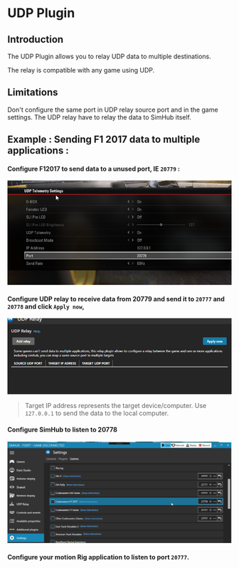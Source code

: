 ﻿# UDP Plugin

## Introduction

The UDP Plugin allows you to relay UDP data to multiple destinations. 

The relay is compatible with any game using UDP.

## Limitations

Don't configure the same port in UDP relay source port and in the game settings. The UDP relay have to relay the data to SimHub itself.

## Example : Sending F1 2017 data to multiple applications :

#### Configure F12017 to send data to a unused port, IE `20779` :

![](Images/UDPRelay_F12017Settings.png)

#### Configure UDP relay to receive data from 20779 and send it to `20777` and `20778` and click `Apply now`,

![](Images/UDPPlugin_ConfigurationExemple.gif)

> Target IP address represents the target device/computer. Use `127.0.0.1` to send the data to the local computer.

#### Configure SimHub to listen to 20778 
![](Images/UDPRelay_GameSettings.png)

#### Configure your motion Rig application to listen to port `20777`.
